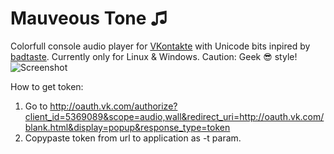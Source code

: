 # Mauveous Tone ♫
Colorfull console audio player for [VKontakte](https://vk.com/) with Unicode bits inpired by [badtaste](https://github.com/ewnd9/badtaste/).
Currently only for Linux & Windows.
Caution: Geek 😎 style!
![Screenshot](https://github.com/roman-voropaev/mauveton/blob/master/screenshot.png)

How to get token:
1. Go to http://oauth.vk.com/authorize?client_id=5369089&scope=audio,wall&redirect_uri=http://oauth.vk.com/blank.html&display=popup&response_type=token
2. Copypaste token from url to application as -t param.
